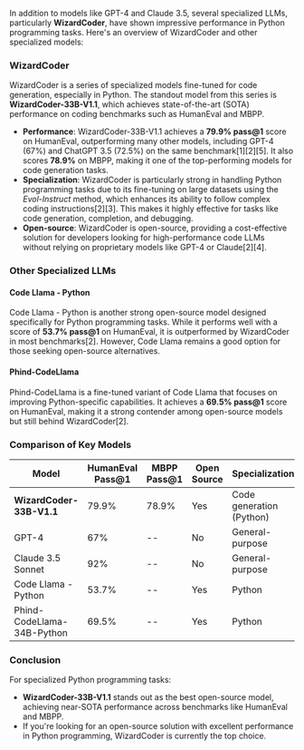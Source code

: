In addition to models like GPT-4 and Claude 3.5, several specialized LLMs, particularly **WizardCoder**, have shown impressive performance in Python programming tasks. Here's an overview of WizardCoder and other specialized models:

### WizardCoder

WizardCoder is a series of specialized models fine-tuned for code generation, especially in Python. The standout model from this series is **WizardCoder-33B-V1.1**, which achieves state-of-the-art (SOTA) performance on coding benchmarks such as HumanEval and MBPP.

- **Performance**: WizardCoder-33B-V1.1 achieves a **79.9% pass@1** score on HumanEval, outperforming many other models, including GPT-4 (67%) and ChatGPT 3.5 (72.5%) on the same benchmark\[1]\[2]\[5]. It also scores **78.9%** on MBPP, making it one of the top-performing models for code generation tasks.
- **Specialization**: WizardCoder is particularly strong in handling Python programming tasks due to its fine-tuning on large datasets using the *Evol-Instruct* method, which enhances its ability to follow complex coding instructions\[2]\[3]. This makes it highly effective for tasks like code generation, completion, and debugging.
- **Open-source**: WizardCoder is open-source, providing a cost-effective solution for developers looking for high-performance code LLMs without relying on proprietary models like GPT-4 or Claude\[2]\[4].

### Other Specialized LLMs

#### Code Llama - Python

Code Llama - Python is another strong open-source model designed specifically for Python programming tasks. While it performs well with a score of **53.7% pass@1** on HumanEval, it is outperformed by WizardCoder in most benchmarks\[2]. However, Code Llama remains a good option for those seeking open-source alternatives.

#### Phind-CodeLlama

Phind-CodeLlama is a fine-tuned variant of Code Llama that focuses on improving Python-specific capabilities. It achieves a **69.5% pass@1** score on HumanEval, making it a strong contender among open-source models but still behind WizardCoder\[2].

### Comparison of Key Models

| Model                      | HumanEval Pass@1 | MBPP Pass@1 | Open Source | Specialization           |
| -------------------------- | ---------------- | ----------- | ----------- | ------------------------ |
| **WizardCoder-33B-V1.1**   | 79.9%            | 78.9%       | Yes         | Code generation (Python) |
| GPT-4                      | 67%              | --          | No          | General-purpose          |
| Claude 3.5 Sonnet          | 92%              | --          | No          | General-purpose          |
| Code Llama - Python        | 53.7%            | --          | Yes         | Python                   |
| Phind-CodeLlama-34B-Python | 69.5%            | --          | Yes         | Python                   |

### Conclusion

For specialized Python programming tasks:

- **WizardCoder-33B-V1.1** stands out as the best open-source model, achieving near-SOTA performance across benchmarks like HumanEval and MBPP.
- If you're looking for an open-source solution with excellent performance in Python programming, WizardCoder is currently the top choice.

&#x20;
